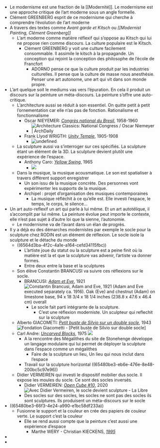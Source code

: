 - Le modernisme est une fraction de la [[Modernité]]. Le modernisme est une approche critique de l’art moderne sous un angle formelle.
- Clément GREENBERG esprit de ce modernisme qui cherche à comprendre l’évolution de l’art moderne
- A travers des textes comme *Avant garde et Kitsch* ou  *[[Modernist Painting, Clément Greenberg]]*
	- L’art moderne comme matière réflexif qui s’oppose au Kitsch qui lui ne propose rien comme discours. La culture populaire est le Kitsch.
		- Clément GREENBERG y voit une culture facilement consommable. Il assimile le kitsch à la propagande. Un conception qui rejoint la conception des philosophe de l’école de Francfort
			- ADORNO pense ce que la culture produit par les industries culturelles. Il pense que la culture de masse nous anesthésie. Penser une art autonome, une art qui vit dans son monde propre.
- L’art quelque soit le mediums vas vers l’épuration. En cela il produit un discours sur la peinture un méta-discours. La peinture s’offre une auto-critique.
	- L’architecture aussi se réduit à son essentiel. On quitte petit à petit l’ornementation car elle n’as pas de fonction. Rationalisme et fonctionnalisme
		- Oscar NIEYEMER: [*Congrès national du Bresil,*](https://www.archdaily.com/773568/ad-classics-national-congress-oscar-niemeyer) 1958-1960
			- ![Architecture Classics: National Congress / Oscar Niemeyer | ArchDaily](https://images.adsttc.com/media/images/55f9/ba65/e58e/cec1/f800/035e/large_jpg/Filipe_Frazao__Shutterstock.com.jpg?1442429518)
		- Frank Llyod WRIGTH: [*Unity Temple*](https://en.wikipedia.org/wiki/Unity_Temple), 1905-1908
			- ![undefined](https://upload.wikimedia.org/wikipedia/commons/thumb/4/41/Oak_Park_Il_Unity_Temple8.jpg/1024px-Oak_Park_Il_Unity_Temple8.jpg)
	- La sculpture aussi va s’interroger sur ces spécifiés. La sculpture étant un élément de la 3D. La sculpture devient plutôt une expérience de l’espace.
		- Anthony Caro: [*Yellow Swing*](https://www.tate.org.uk/art/artworks/caro-yellow-swing-t00799), 1965
			- ![](https://media.tate.org.uk/art/images/work/T/T00/T00799_10.jpg)
	- Dans la musique, la musique acousmatique. Le son est spatialiser à travers différent support enregistrer
		- Un son issu de la musique concrète. Des personnes vont expérimenter les supports de la musique.
		- Archipel : projet d’organisation des musiques contemporaines
			- La musique réfléchit à ce qu’elle est. Elle investi l’espace, le temps, le corps, le silence...
- Un art auto-reflexif un art qui parle à lui même. Et un art autotélique, il s’accomplit par lui même. La peinture évolue peut importe le contexte, elle n’est pas sujet à d’autre loi que la sienne, l’autonomie.
	- Le modernisme va de l’avant dans un élan de progrès.
- Il y a déjà eu des démarches modernistes par exemple le socle pour la sculpture chez RODIN est un élément de réflexion. Le socle isole la sculpture et le détache du monde
	- ((6564d3ba-4f2c-4a1e-a164-cefd34115fbc))
		- L’artiste joue du statut ou la sculpture est a peine finit où la matière est la et que la sculpture vas advenir, l’artiste va donner formes.
		- Entre deux entre la base et la sculptures
	- Son élève Constantin BRANCUSI va suivre ces réflexions sur le socle.
		- BRANCUSI: [*Adam et Eve*](https://www.guggenheim.org/artwork/663), 1921 ![Constantin Brancusi, Adam and Eve, 1921 (Adam and Eve executed separately ca. 1916). Oak (Eve) and chestnut (Adam) on limestone base, 94 x 18 3/4 x 18 1/4 inches (238.8 x 47.6 x 46.4 cm) overall](https://www.guggenheim.org/wp-content/uploads/1921/01/53.1329_ph_web-1.jpg)
			- Le socle fait parti intégrante de la sculpture.
				- C’est une réflexion moderniste. Un sculpteur qui reflechit sur la sculpture
	- Alberto GIACOMETI: [*Petit buste de Silvio sur un double socle*](https://www.fondation-giacometti.fr/fr/database/163677/petit-buste-de-silvio-sur-double-socle), 1943 ![Fondation Giacometti - [Petit buste de Silvio sur double socle]](https://www.fondation-giacometti.fr/images/168511_01.jpg)
	- Carl Andre: [*Uncarved Blocks*](https://sammlung.kunstmuseum.de/artwork/uncarved-blocks-vancouver-1975/), 1975 ![](https://sammlung.kunstmuseum.de/cms/wp-content/uploads/2020/05/Andre-UncarvedBlocks-5-Detail-B1920pix-72dpi5-1024x651.jpg)
		- A la rencontre des Mégalithes du site de Stonehenge développe un langage modulaire qui lui permet de déployer la sculpture dans l’espace comme un mégalithes
			- Faire de la sculpture un lieu, Un lieu qui nous inclut dans l’espace
		- Travail sur la sculpture horizontal ((65480be3-eb6e-476e-8e48-200bc5c97e96))
	- Didier VERMEIREN qui investi le dispositif mobilier dus socle. Il expose les moules du socle. Ce sont des socles inversés.
		- Didier VERMEIREN: [*Open Cube #10*](https://www.lalibre.be/culture/arts/2022/09/09/avec-didier-vermeiren-le-socle-devient-sculpture-H5DZNDCH4JG2BN5OYIHNPJUGEI/), 2020 ![Avec Didier Vermeiren, le socle devient sculpture - La Libre](https://cloudfront-eu-central-1.images.arcpublishing.com/ipmgroup/M4PPJPY4QJEZJD35ZLZNMMFI2Y.jpg)
		- Des socles sur des socles, les socles ne sont pas des socles ils sont sculptures. Ils produisent un méta-discours sur le socle
- ((65480be3-66f3-4e24-a990-e1bc58df233a))
	- Fusionne le support et la couleur en crée des papiers de couleur verte. Le support c’est la couleur
		- Elle se rend aussi compte que la peinture c’est aussi une expérience d’espace
			- Marthe WERY - Christian KIECKENS, [*1995*](https://cac-synagoguedelme.org/exhibitions/25-)
-
-
